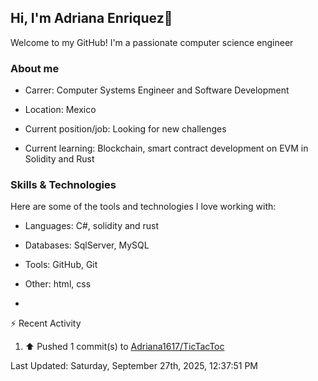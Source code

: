 ## Hi, I'm Adriana Enriquez👋

Welcome to my GitHub! I'm a passionate computer science engineer

### About me

* Carrer: Computer Systems Engineer and Software Development

* Location: Mexico

* Current position/job: Looking for new challenges

* Current learning: Blockchain, smart contract development on EVM in Solidity and Rust

### Skills & Technologies 

Here are some of the tools and technologies I love working with:

* ⁠Languages: C#, solidity and rust
  
* ⁠Databases: SqlServer, MySQL
  
* ⁠Tools: GitHub, Git
  
* ⁠Other: html, css

* 



⚡ Recent Activity

<!--RECENT_ACTIVITY:start-->
1. ⬆️ Pushed 1 commit(s) to [Adriana1617/TicTacToc](https://github.com/Adriana1617/TicTacToc)<br>
<!--RECENT_ACTIVITY:end-->

<!--RECENT_ACTIVITY:last_update-->
Last Updated: Saturday, September 27th, 2025, 12:37:51 PM
<!--RECENT_ACTIVITY:last_update_end-->
